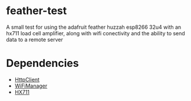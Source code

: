 # feather-test
A small test for using the adafruit feather huzzah esp8266 32u4 with an hx711 load cell amplifier, along with wifi conectivity and the ability to send data to a remote server


# Dependencies
* [HttpClient](https://github.com/amcewen/HttpClient)
* [WiFiManager](https://github.com/tzapu/WiFiManager/)
* [HX711](https://github.com/bogde/HX711)